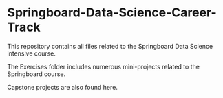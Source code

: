 # Springboard-Data-Science-Career-Track

This repository contains all files related to the Springboard Data Science intensive course. 

The Exercises folder includes numerous mini-projects related to the Springboard course.

Capstone projects are also found here.
